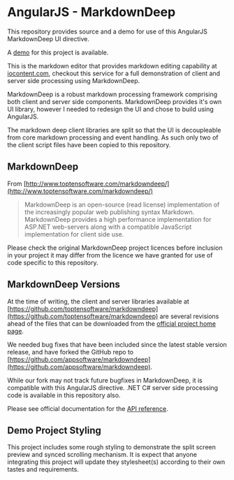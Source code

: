 # AngularJS - MarkdownDeep

This repository provides source and a demo for use of this AngularJS MarkdownDeep UI directive. 

A [demo](http://angularjs-markdowndeep-demo.appsoftware.com) for this project is available.

This is the markdown editor that provides markdown editing capability at [iocontent.com](https://www.iocontent.com), checkout this service for a full demonstration of client and server side processing using MarkdownDeep.

MarkdownDeep is a robust markdown processing framework comprising both client and server side components. MarkdownDeep provides it's own UI library, however I needed to redesign the UI and chose to build using AngularJS. 

The markdown deep client libraries are split so that the UI is decoupleable from core markdown processing and event handling. As such only two of the client script files have been copied to this repository.

## MarkdownDeep

From [http://www.toptensoftware.com/markdowndeep/](http://www.toptensoftware.com/markdowndeep/)

> MarkdownDeep is an open-source (read license) implementation of the increasingly popular web publishing syntax Markdown. MarkdownDeep provides a high performance implementation for ASP.NET web-servers along with a compatible JavaScript implementation for client side use.

Please check the original MarkdownDeep project licences before inclusion in your project it may differ from the licence we have granted for use of code specific to this repository.

## MarkdownDeep Versions

At the time of writing, the client and server libraries available at [https://github.com/toptensoftware/markdowndeep](https://github.com/toptensoftware/markdowndeep) are several revisions ahead of the files that can be downloaded from the [official project home page](http://www.toptensoftware.com/markdowndeep/).

We needed bug fixes that have been included since the latest stable version release, and have forked the GitHub repo to [https://github.com/appsoftware/markdowndeep](https://github.com/appsoftware/markdowndeep).

While our fork may not track future bugfixes in MarkdownDeep, it is compatible with this AngularJS directive. .NET C# server side processing code is available in this repository also. 

Please see official documentation for the [API reference](http://www.toptensoftware.com/markdowndeep/api).


## Demo Project Styling

This project includes some rough styling to demonstrate the split screen preview and synced scrolling mechanism. It is expect that anyone integrating this project will update they stylesheet(s) according to their own tastes and requirements.
